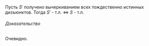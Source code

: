 Пусть $S'$ получено вычеркиванием всех тождественно истинных дизъюнктов. Тогда $S'$ - т.л. $\iff$ $S$ - т.л.
###### Доказательство 
Очевидно.

